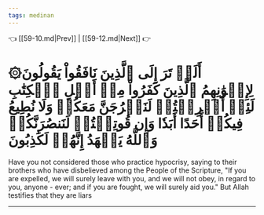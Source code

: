 ```yaml
---
tags: medinan
---
```


👈 [[59-10.md|Prev]] | [[59-12.md|Next]] 👉

# ۞أَلَمۡ تَرَ إِلَى ٱلَّذِينَ نَافَقُواْ يَقُولُونَ لِإِخۡوَٰنِهِمُ ٱلَّذِينَ كَفَرُواْ مِنۡ أَهۡلِ ٱلۡكِتَٰبِ لَئِنۡ أُخۡرِجۡتُمۡ لَنَخۡرُجَنَّ مَعَكُمۡ وَلَا نُطِيعُ فِيكُمۡ أَحَدًا أَبَدٗا وَإِن قُوتِلۡتُمۡ لَنَنصُرَنَّكُمۡ وَٱللَّهُ يَشۡهَدُ إِنَّهُمۡ لَكَٰذِبُونَ

Have you not considered those who practice hypocrisy, saying to their brothers who have disbelieved among the People of the Scripture, "If you are expelled, we will surely leave with you, and we will not obey, in regard to you, anyone - ever; and if you are fought, we will surely aid you." But Allah testifies that they are liars

---

